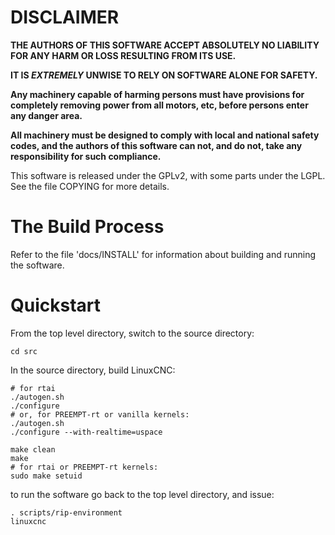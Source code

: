 # DISCLAIMER

**THE AUTHORS OF THIS SOFTWARE ACCEPT ABSOLUTELY NO LIABILITY FOR ANY
HARM OR LOSS RESULTING FROM ITS USE.**

**IT IS _EXTREMELY_ UNWISE TO RELY ON SOFTWARE ALONE FOR SAFETY.**

**Any machinery capable of harming persons must have provisions for
completely removing power from all motors, etc, before persons enter
any danger area.**

**All machinery must be designed to comply with local and national
safety codes, and the authors of this software can not, and do not,
take any responsibility for such compliance.**


This software is released under the GPLv2, with some parts under the LGPL.
See the file COPYING for more details.


# The Build Process

Refer to the file 'docs/INSTALL' for information about building and 
running the software.
    

# Quickstart

From the top level directory, switch to the source directory:

    cd src

In the source directory, build LinuxCNC:

    # for rtai
    ./autogen.sh
    ./configure
    # or, for PREEMPT-rt or vanilla kernels:
    ./autogen.sh
    ./configure --with-realtime=uspace

    make clean
    make
    # for rtai or PREEMPT-rt kernels:
    sudo make setuid

to run the software go back to the top level directory, and issue:

    . scripts/rip-environment
    linuxcnc
